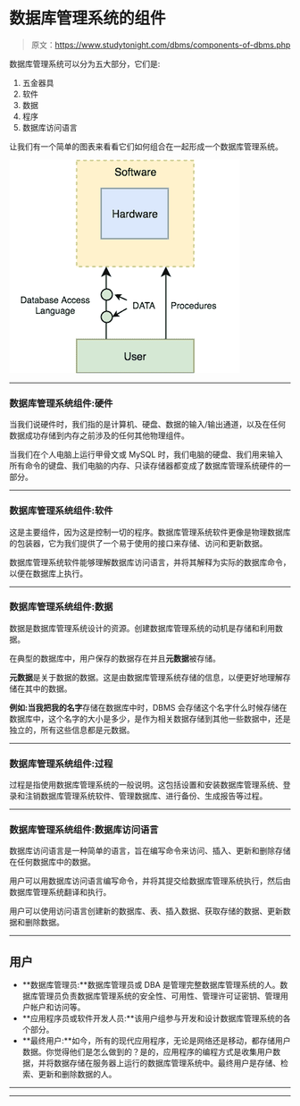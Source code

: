 # 数据库管理系统的组件

> 原文：<https://www.studytonight.com/dbms/components-of-dbms.php>

数据库管理系统可以分为五大部分，它们是:

1.  五金器具
2.  软件
3.  数据
4.  程序
5.  数据库访问语言

让我们有一个简单的图表来看看它们如何组合在一起形成一个数据库管理系统。

![components of database management system](img/efd75fddf57e1c4c3a4136075b99412a.png)

* * *

### 数据库管理系统组件:硬件

当我们说硬件时，我们指的是计算机、硬盘、数据的输入/输出通道，以及在任何数据成功存储到内存之前涉及的任何其他物理组件。

当我们在个人电脑上运行甲骨文或 MySQL 时，我们电脑的硬盘、我们用来输入所有命令的键盘、我们电脑的内存、只读存储器都变成了数据库管理系统硬件的一部分。

* * *

### 数据库管理系统组件:软件

这是主要组件，因为这是控制一切的程序。数据库管理系统软件更像是物理数据库的包装器，它为我们提供了一个易于使用的接口来存储、访问和更新数据。

数据库管理系统软件能够理解数据库访问语言，并将其解释为实际的数据库命令，以便在数据库上执行。

* * *

### 数据库管理系统组件:数据

数据是数据库管理系统设计的资源。创建数据库管理系统的动机是存储和利用数据。

在典型的数据库中，用户保存的数据存在并且**元数据**被存储。

**元数据**是关于数据的数据。这是由数据库管理系统存储的信息，以便更好地理解存储在其中的数据。

**例如:**当我把我的**名字**存储在数据库中时，DBMS 会存储这个名字什么时候存储在数据库中，这个名字的大小是多少，是作为相关数据存储到其他一些数据中，还是独立的，所有这些信息都是元数据。

* * *

### 数据库管理系统组件:过程

过程是指使用数据库管理系统的一般说明。这包括设置和安装数据库管理系统、登录和注销数据库管理系统软件、管理数据库、进行备份、生成报告等过程。

* * *

### 数据库管理系统组件:数据库访问语言

数据库访问语言是一种简单的语言，旨在编写命令来访问、插入、更新和删除存储在任何数据库中的数据。

用户可以用数据库访问语言编写命令，并将其提交给数据库管理系统执行，然后由数据库管理系统翻译和执行。

用户可以使用访问语言创建新的数据库、表、插入数据、获取存储的数据、更新数据和删除数据。

* * *

## 用户

*   **数据库管理员:**数据库管理员或 DBA 是管理完整数据库管理系统的人。数据库管理员负责数据库管理系统的安全性、可用性、管理许可证密钥、管理用户帐户和访问等。
*   **应用程序员或软件开发人员:**该用户组参与开发和设计数据库管理系统的各个部分。
*   **最终用户:**如今，所有的现代应用程序，无论是网络还是移动，都存储用户数据。你觉得他们是怎么做到的？是的，应用程序的编程方式是收集用户数据，并将数据存储在服务器上运行的数据库管理系统中。最终用户是存储、检索、更新和删除数据的人。

* * *

* * *